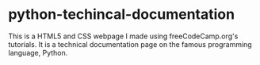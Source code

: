 # python-techincal-documentation
This is a HTML5 and CSS webpage I made using freeCodeCamp.org's tutorials. It is a technical documentation page on the famous programming language, Python.
